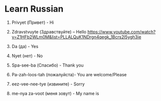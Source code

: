 # Learn Russian

1. Privyet (Привет) - Hi

2. Zdravstvuyte (Здравствуйте) – Hello 
https://www.youtube.com/watch?v=Z1HFb2WLm0M&list=PLLALQuK1NDrgn4qegk_1Bcrs2l5ygh3ie



3. Da (да) - Yes

4. Nyet (нет) - No

5. Spa-see-ba (Спасибо) - Thank you

6. Pa-zah-loos-tah (пожалуйста)- You are welcome/Please

7. eez-vee-nee-tye (извините) - Sorry

8. me-nya za-voot (меня зовут) - My name is
